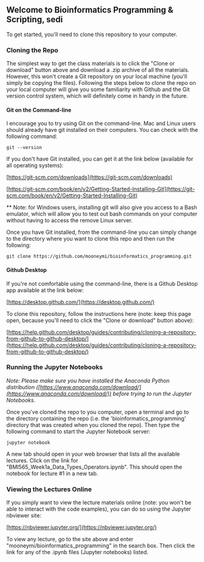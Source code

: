 ## Welcome to Bioinformatics Programming & Scripting, sedi

To get started, you'll need to clone this repository to your computer.


### Cloning the Repo

The simplest way to get the class materials is to click the "Clone or download" button above and download a .zip archive of all the materials. However, this won't create a Git repository on your local machine (you'll simply be copying the files). Following the steps below to clone the repo on your local computer will give you some familiarity with Github and the Git version control system, which will definitely come in handy in the future.

#### Git on the Command-line

I encourage you to try using Git on the command-line. Mac and Linux users should already have git installed on their computers. You can check with the following command:

`git --version`

If you don't have Git installed, you can get it at the link below (available for all operating systems):

[https://git-scm.com/downloads](https://git-scm.com/downloads)

[https://git-scm.com/book/en/v2/Getting-Started-Installing-Git](https://git-scm.com/book/en/v2/Getting-Started-Installing-Git)

** Note: for Windows users, installing git will also give you access to a Bash emulator, which will allow you to test out bash commands on your computer without having to access the remove Linux server.

Once you have Git installed, from the command-line you can simply change to the directory where you want to clone this repo and then run the following:

`git clone https://github.com/mooneymi/bioinformatics_programming.git`


#### Github Desktop

If you're not comfortable using the command-line, there is a Github Desktop app available at the link below:

[https://desktop.github.com/](https://desktop.github.com/)

To clone this repository, follow the instructions here (note: keep this page open, because you'll need to click the "Clone or download" button above):

[https://help.github.com/desktop/guides/contributing/cloning-a-repository-from-github-to-github-desktop/](https://help.github.com/desktop/guides/contributing/cloning-a-repository-from-github-to-github-desktop/)


### Running the Jupyter Notebooks

*Note: Please make sure you have installed the Anaconda Python distribution ([https://www.anaconda.com/download/](https://www.anaconda.com/download/)) before trying to run the Jupyter Notebooks.*

Once you've cloned the repo to you computer, open a terminal and go to the directory containing the repo (i.e. the 'bioinformatics_programming' directory that was created when you cloned the repo). Then type the following command to start the Jupyter Notebook server:

`jupyter notebook`

A new tab should open in your web browser that lists all the available lectures. Click on the link for "BMI565_Week1a_Data_Types_Operators.ipynb". This should open the notebook for lecture #1 in a new tab.

### Viewing the Lectures Online

If you simply want to view the lecture materials online (note: you won't be able to interact with the code examples), you can do so using the Jupyter nbviewer site:

[https://nbviewer.jupyter.org/](https://nbviewer.jupyter.org/)

To view any lecture, go to the site above and enter "mooneymi/bioinformatics_programming" in the search box. Then click the link for any of the .ipynb files (Jupyter notebooks) listed.


